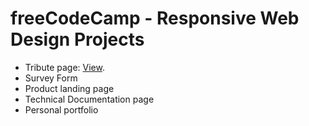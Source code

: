 # freeCodeCamp - Responsive Web Design Projects

- Tribute page: [View](https://5e4429498cd089b336cb2e13--inspiring-allen-29579f.netlify.com/).
- Survey Form
- Product landing page
- Technical Documentation page
- Personal portfolio
